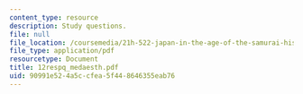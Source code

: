 ```yaml
---
content_type: resource
description: Study questions.
file: null
file_location: /coursemedia/21h-522-japan-in-the-age-of-the-samurai-history-and-film-fall-2006/90991e524a5ccfea5f448646355eab76_12respq_medaesth.pdf
file_type: application/pdf
resourcetype: Document
title: 12respq_medaesth.pdf
uid: 90991e52-4a5c-cfea-5f44-8646355eab76
---
```

